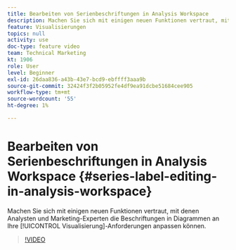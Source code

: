 ```yaml
---
title: Bearbeiten von Serienbeschriftungen in Analysis Workspace
description: Machen Sie sich mit einigen neuen Funktionen vertraut, mit denen Analysten und Marketing-Experten die Beschriftungen in Diagrammen an Ihre Visualisierungsanforderungen anpassen können.
feature: Visualisierungen
topics: null
activity: use
doc-type: feature video
team: Technical Marketing
kt: 1906
role: User
level: Beginner
exl-id: 26daa836-a43b-43e7-bcd9-ebffff3aaa9b
source-git-commit: 32424f3f2b05952fe4df9ea91dcbe51684cee905
workflow-type: tm+mt
source-wordcount: '55'
ht-degree: 1%

---
```


# Bearbeiten von Serienbeschriftungen in Analysis Workspace {#series-label-editing-in-analysis-workspace}

Machen Sie sich mit einigen neuen Funktionen vertraut, mit denen Analysten und Marketing-Experten die Beschriftungen in Diagrammen an Ihre [!UICONTROL Visualisierung]-Anforderungen anpassen können.

>[!VIDEO](https://video.tv.adobe.com/v/23728/?quality=12)
